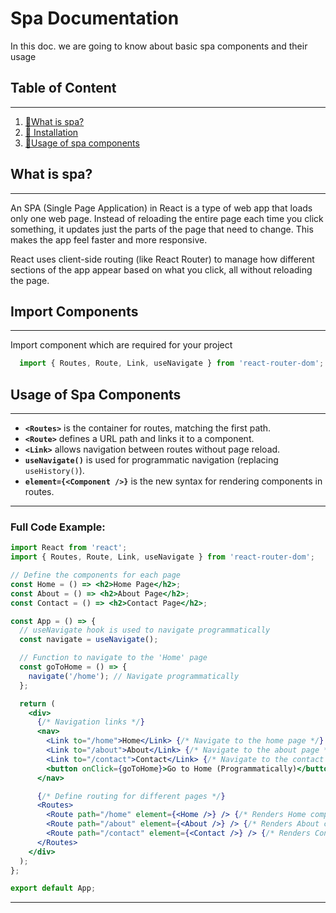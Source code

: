 # Spa Documentation
In this doc. we are going to know about basic spa components and their usage
## Table of Content
---
1. [🔗What is spa?](#what-is-spa)
2. [🔗 Installation](#import-components)
2. [🔗Usage of spa components](#usage-of-spa-components)
## What is spa?
---
An SPA (Single Page Application) in React is a type of web app that loads only one web page. Instead of reloading the entire page each time you click something, it updates just the parts of the page that need to change. This makes the app feel faster and more responsive.

React uses client-side routing (like React Router) to manage how different sections of the app appear based on what you click, all without reloading the page.

## Import Components
---
Import component which are required for your project
```jsx
  import { Routes, Route, Link, useNavigate } from 'react-router-dom';
```

## Usage of Spa Components
---
- **`<Routes>`** is the container for routes, matching the first path.
- **`<Route>`** defines a URL path and links it to a component.
- **`<Link>`** allows navigation between routes without page reload.
- **`useNavigate()`** is used for programmatic navigation (replacing `useHistory()`).
- **`element={<Component />}`** is the new syntax for rendering components in routes.

---

### Full Code Example:

```jsx
import React from 'react';
import { Routes, Route, Link, useNavigate } from 'react-router-dom';

// Define the components for each page
const Home = () => <h2>Home Page</h2>;
const About = () => <h2>About Page</h2>;
const Contact = () => <h2>Contact Page</h2>;

const App = () => {
  // useNavigate hook is used to navigate programmatically
  const navigate = useNavigate();

  // Function to navigate to the 'Home' page
  const goToHome = () => {
    navigate('/home'); // Navigate programmatically
  };

  return (
    <div>
      {/* Navigation links */}
      <nav>
        <Link to="/home">Home</Link> {/* Navigate to the home page */}
        <Link to="/about">About</Link> {/* Navigate to the about page */}
        <Link to="/contact">Contact</Link> {/* Navigate to the contact page */}
        <button onClick={goToHome}>Go to Home (Programmatically)</button> {/* Programmatically navigate to home */}
      </nav>

      {/* Define routing for different pages */}
      <Routes>
        <Route path="/home" element={<Home />} /> {/* Renders Home component for /home route */}
        <Route path="/about" element={<About />} /> {/* Renders About component for /about route */}
        <Route path="/contact" element={<Contact />} /> {/* Renders Contact component for /contact route */}
      </Routes>
    </div>
  );
};

export default App;
```

---
